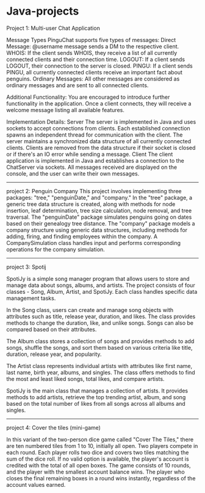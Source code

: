 # Java-projects
Project 1: Multi-user Chat Application

Message Types
PinguChat supports five types of messages:
Direct Message: @username message sends a DM to the respective client.
WHOIS: If the client sends WHOIS, they receive a list of all currently connected clients and their connection time.
LOGOUT: If a client sends LOGOUT, their connection to the server is closed.
PINGU: If a client sends PINGU, all currently connected clients receive an important fact about penguins.
Ordinary Messages: All other messages are considered as ordinary messages and are sent to all connected clients.

Additional Functionality:
You are encouraged to introduce further functionality in the application. Once a client connects, they will receive a welcome message listing all available features.

Implementation Details:
Server
The server is implemented in Java and uses sockets to accept connections from clients.
Each established connection spawns an independent thread for communication with the client.
The server maintains a synchronized data structure of all currently connected clients.
Clients are removed from the data structure if their socket is closed or if there's an IO error while sending a message.
Client
The client application is implemented in Java and establishes a connection to the ChatServer via sockets.
All messages received are displayed on the console, and the user can write their own messages.
____________________________________________________________________________________________________________________
project 2: Penguin Company
This project involves implementing three packages: "tree," "penguinDate," and "company." In the "tree" package, a generic tree data structure is created, along with methods for node insertion, leaf determination, tree size calculation, node removal, and tree traversal. The "penguinDate" package simulates penguins going on dates based on their genealogy tree distance. The "company" package models a company structure using generic data structures, including methods for adding, firing, and finding employees within the company. A CompanySimulation class handles input and performs corresponding operations for the company simulation.
____________________________________________________________________________________________________________________
project 3: Spotij

SpotiJy is a simple song manager program that allows users to store and manage data about songs, albums, and artists. The project consists of four classes - Song, Album, Artist, and SpotiJy. Each class handles specific data management tasks.

In the Song class, users can create and manage song objects with attributes such as title, release year, duration, and likes. The class provides methods to change the duration, like, and unlike songs. Songs can also be compared based on their attributes.

The Album class stores a collection of songs and provides methods to add songs, shuffle the songs, and sort them based on various criteria like title, duration, release year, and popularity.

The Artist class represents individual artists with attributes like first name, last name, birth year, albums, and singles. The class offers methods to find the most and least liked songs, total likes, and compare artists.

SpotiJy is the main class that manages a collection of artists. It provides methods to add artists, retrieve the top trending artist, album, and song based on the total number of likes from all songs across all albums and singles.
_____________________________________________________________________________________________________________________
project 4: Cover the tiles (mini-game)

In this variant of the two-person dice game called "Cover The Tiles," there are ten numbered tiles from 1 to 10, initially all open. Two players compete in each round. Each player rolls two dice and covers two tiles matching the sum of the dice roll. If no valid option is available, the player's account is credited with the total of all open boxes. The game consists of 10 rounds, and the player with the smallest account balance wins. The player who closes the final remaining boxes in a round wins instantly, regardless of the account values earned.

             
 
